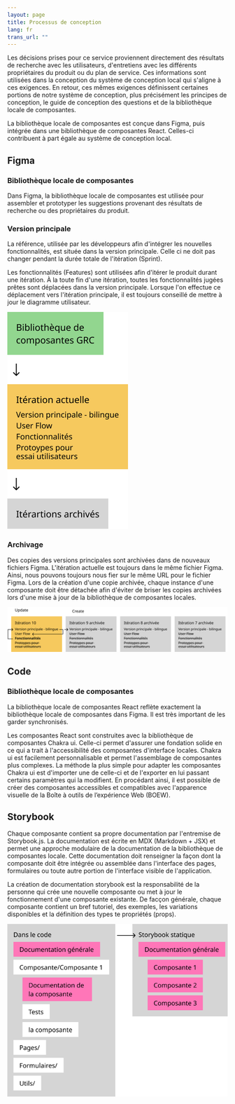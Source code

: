 ```yaml
---
layout: page
title: Processus de conception
lang: fr
trans_url: ""
---
```

Les décisions prises pour ce service proviennent directement des résultats de recherche avec les utilisateurs, d'entretiens avec les différents propriétaires du produit ou du plan de service. Ces informations sont utilisées dans la conception du système de conception local qui s'aligne à ces exigences. En retour, ces mêmes exigences définissent certaines portions de notre système de conception, plus précisément les principes de conception, le guide de conception des questions et de la bibliothèque locale de composantes.

La bibliothèque locale de composantes est conçue dans Figma, puis intégrée dans une bibliothèque de composantes React. Celles-ci contribuent à part égale au système de conception local.

## Figma

### Bibliothèque locale de composantes

Dans Figma, la bibliothèque locale de composantes est utilisée pour assembler et prototyper les suggestions provenant des résultats de recherche ou des propriétaires du produit. 

### Version principale

La référence, utilisée par les développeurs afin d'intégrer les nouvelles fonctionnalités, est située dans la version principale. Celle ci ne doit pas changer pendant la durée totale de l'itération (Sprint).

Les fonctionnalités (Features) sont utilisées afin d'itérer le produit durant une itération. À la toute fin d'une itération, toutes les fonctionnalités jugées prêtes sont déplacées dans la version principale. Lorsque l'on effectue ce déplacement vers l'itération principale, il est toujours conseillé de mettre à jour le diagramme utilisateur. 

![Diagramme montrant que la bibliothèque de composantes Figma est une dépendance de la version principale, et que les version archivées proviennent de la version principale de l'itération actuelle.](/assets/img/figma-structure-fr.png "Structure des fichiers Figma")

### Archivage

Des copies des versions principales sont archivées dans de nouveaux fichiers Figma. L'itération actuelle est toujours dans le même fichier Figma. Ainsi, nous pouvons toujours nous fier sur le même URL pour le fichier Figma. Lors de la création d'une copie archivée, chaque instance d'une composante doit être détachée afin d'éviter de briser les copies archivées lors d'une mise à jour de la bibliothèque de composantes locales. 

![Diagramme montrant le processus pour archiver une version principale.](/assets/img/sprint-to-sprint-process-fr.png "Archivage de la version principale")

## Code

### Bibliothèque locale de composantes

La bibliothèque locale de composantes React reflète exactement la bibliothèque locale de composantes dans Figma. Il est très important de les garder synchronisés.

Les composantes React sont construites avec la bibliothèque de composantes Chakra ui. Celle-ci permet d'assurer une fondation solide en ce qui a trait à l'accessibilité des composantes d'interface locales. Chakra ui est facilement personnalisable et permet l'assemblage de composantes plus complexes. La méthode la plus simple pour adapter les composantes Chakra ui est d'importer une de celle-ci et de l'exporter en lui passant certains paramètres qui la modifient. En procédant ainsi, il est possible de créer des composantes accessibles et compatibles avec l'apparence visuelle de la Boîte à outils de l’expérience Web (BOEW).

## Storybook

Chaque composante contient sa propre documentation par l'entremise de Storybook.js. La documentation est écrite en MDX (Markdown + JSX) et permet une approche modulaire de la documentation de la bibliothèque de composantes locale. Cette documentation doit renseigner la façon dont la composante doit être intégrée ou assemblée dans l'interface des pages, formulaires ou toute autre portion de l'interface visible de l'application. 

La création de documentation storybook est la responsabilité de la personne qui crée une nouvelle composante ou met à jour le fonctionnement d'une composante existante. De facçon générale, chaque composante contient un bref tutoriel, des exemples, les variations disponibles et la définition des types te propriétés (props).

![Diagramme montrant comment la documentation est contenue dans chaque composante, à même le code source de celle-ci.](/assets/img/storybook-modular-documentation-fr.png "Documentation modulaire Storybook")